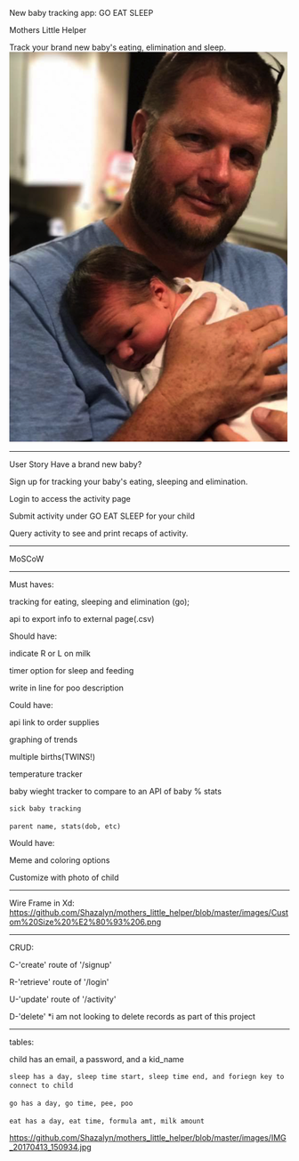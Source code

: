 
New baby tracking app: GO EAT SLEEP

Mothers Little Helper

Track your brand new baby's eating, elimination and sleep.
![project2](https://github.com/Shazalyn/mothers_little_helper/blob/master/images/carterJason.png)

*********************************************************
User Story
Have a brand new baby? 
    
   Sign up for tracking your baby's eating, sleeping and elimination.
    
   Login to access the activity page
    
   Submit activity under GO EAT SLEEP for your child
    
   Query activity to see and print recaps of activity.
*******************************************

MoSCoW
********************************
Must haves:

   tracking for eating, sleeping and elimination (go);
    
   api to export info to external page(.csv)

Should have:

   indicate R or L on milk
    
   timer option for sleep and feeding
    
   write in line for poo description
    

Could have:

   api link to order supplies
    
   graphing of trends
    
   multiple births(TWINS!)
    
   temperature tracker
    
   baby wieght tracker to compare to an API of baby % stats
    
    sick baby tracking
    
    parent name, stats(dob, etc)

Would have:

   Meme and coloring options
    
   Customize with photo of child
    
 *************************************
 Wire Frame in Xd:
 https://github.com/Shazalyn/mothers_little_helper/blob/master/images/Custom%20Size%20%E2%80%93%206.png
******************************************************
CRUD:

C-'create' route of '/signup'

R-'retrieve' route of '/login'

U-'update' route of '/activity'

D-'delete' *i am not looking to delete records as part of this project

*******************************************************
tables:

child has an email, a password, and a kid_name

    sleep has a day, sleep time start, sleep time end, and foriegn key to connect to child

    go has a day, go time, pee, poo

    eat has a day, eat time, formula amt, milk amount
    
https://github.com/Shazalyn/mothers_little_helper/blob/master/images/IMG_20170413_150934.jpg

